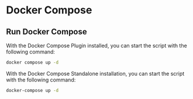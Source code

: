 # Docker Compose

## Run Docker Compose

With the Docker Compose Plugin installed, you can start the script with the following command:
```bash
docker compose up -d
```
With the Docker Compose Standalone installation, you can start the script with the following command:
```bash
docker-compose up -d
```